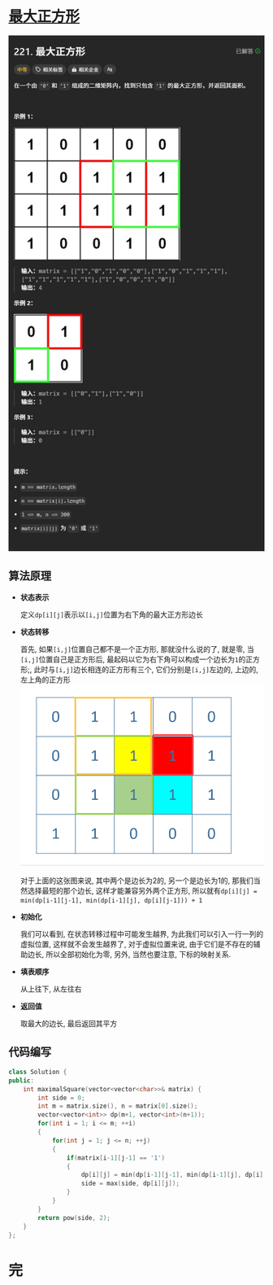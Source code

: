 # [最大正方形](https://leetcode.cn/problems/maximal-square/)

![image-20250427084242641](https://raw.githubusercontent.com/ListenStarsWind/images/master/2025/20250427084242776.png)

## 算法原理

- **状态表示**

  定义`dp[i][j]`表示以`[i,j]`位置为右下角的最大正方形边长

- **状态转移**

  首先, 如果`[i,j]`位置自己都不是一个正方形, 那就没什么说的了, 就是零,
  当`[i,j]`位置自己是正方形后, 最起码以它为右下角可以构成一个边长为`1`的正方形;, 此时与`[i,j]`边长相连的正方形有三个, 它们分别是`[i,j]`左边的, 上边的, 左上角的正方形
  ![image-20250427090751296](https://raw.githubusercontent.com/ListenStarsWind/images/master/2025/20250427090751360.png)

  对于上面的这张图来说, 其中两个是边长为2的, 另一个是边长为1的, 那我们当然选择最短的那个边长, 这样才能兼容另外两个正方形, 所以就有`dp[i][j] = min(dp[i-1][j-1], min(dp[i-1][j], dp[i][j-1])) + 1`

- **初始化**

  我们可以看到, 在状态转移过程中可能发生越界, 为此我们可以引入一行一列的虚拟位置, 这样就不会发生越界了, 对于虚拟位置来说, 由于它们是不存在的辅助边长, 所以全部初始化为零, 另外, 当然也要注意, 下标的映射关系.

- **填表顺序**

  从上往下, 从左往右

- **返回值**

  取最大的边长, 最后返回其平方

## 代码编写

```cpp
class Solution {
public:
    int maximalSquare(vector<vector<char>>& matrix) {
        int side = 0;
        int m = matrix.size(), n = matrix[0].size();
        vector<vector<int>> dp(m+1, vector<int>(n+1));
        for(int i = 1; i <= m; ++i)
        {
            for(int j = 1; j <= n; ++j)
            {
                if(matrix[i-1][j-1] == '1')
                {
                    dp[i][j] = min(dp[i-1][j-1], min(dp[i-1][j], dp[i][j-1])) + 1;
                    side = max(side, dp[i][j]);    
                }
            }
        }
        return pow(side, 2);
    }
};
```

# 完
